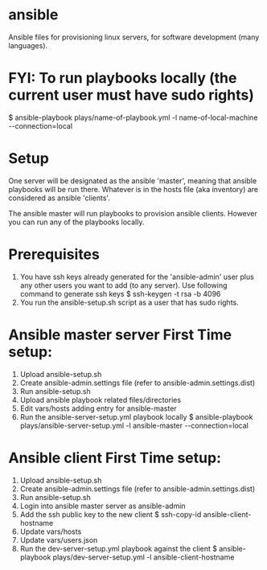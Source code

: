 # ansible
Ansible files for provisioning linux servers, for software development (many languages).


# FYI: To run playbooks locally (the current user must have sudo rights)
$ ansible-playbook plays/name-of-playbook.yml -l name-of-local-machine --connection=local


# Setup
One server will be designated as the ansible 'master', meaning that ansible
playbooks will be run there.  Whatever is in the hosts file (aka inventory)
are considered as ansible 'clients'.

The ansible master will run playbooks to provision ansible clients.
However you can run any of the playbooks locally.


# Prerequisites
1. You have ssh keys already generated for the 'ansible-admin' user
plus any other users you want to add (to any server).
Use following command to generate ssh keys
$ ssh-keygen -t rsa -b 4096
2. You run the ansible-setup.sh script as a user that has sudo rights.


# Ansible master server First Time setup:
1. Upload ansible-setup.sh
2. Create ansible-admin.settings file (refer to ansible-admin.settings.dist)
3. Run ansible-setup.sh
4. Upload ansible playbook related files/directories
5. Edit vars/hosts adding entry for ansible-master
6. Run the ansible-server-setup.yml playbook locally
$ ansible-playbook plays/ansible-server-setup.yml -l ansible-master --connection=local


# Ansible client First Time setup:
1. Upload ansible-setup.sh
2. Create ansible-admin.settings file (refer to ansible-admin.settings.dist)
3. Run ansible-setup.sh
4. Login into ansible master server as ansible-admin
5. Add the ssh public key to the new client
$ ssh-copy-id ansible-client-hostname
6. Update vars/hosts
7. Update vars/users.json
8. Run the dev-server-setup.yml playbook against the client
$ ansible-playbook plays/dev-server-setup.yml -l ansible-client-hostname